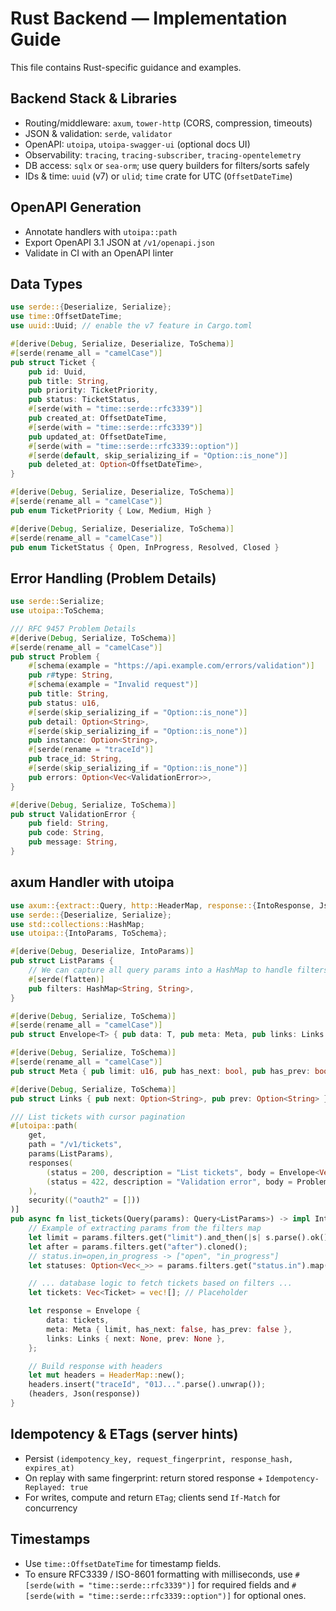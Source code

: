 # Rust Backend — Implementation Guide

This file contains Rust-specific guidance and examples.

## Backend Stack & Libraries
- Routing/middleware: `axum`, `tower-http` (CORS, compression, timeouts)
- JSON & validation: `serde`, `validator`
- OpenAPI: `utoipa`, `utoipa-swagger-ui` (optional docs UI)
- Observability: `tracing`, `tracing-subscriber`, `tracing-opentelemetry`
- DB access: `sqlx` or `sea-orm`; use query builders for filters/sorts safely
- IDs & time: `uuid` (v7) or `ulid`; `time` crate for UTC (`OffsetDateTime`)

## OpenAPI Generation
- Annotate handlers with `utoipa::path`
- Export OpenAPI 3.1 JSON at `/v1/openapi.json`
- Validate in CI with an OpenAPI linter

## Data Types
```rust
use serde::{Deserialize, Serialize};
use time::OffsetDateTime;
use uuid::Uuid; // enable the v7 feature in Cargo.toml

#[derive(Debug, Serialize, Deserialize, ToSchema)]
#[serde(rename_all = "camelCase")]
pub struct Ticket {
    pub id: Uuid,
    pub title: String,
    pub priority: TicketPriority,
    pub status: TicketStatus,
    #[serde(with = "time::serde::rfc3339")]
    pub created_at: OffsetDateTime,
    #[serde(with = "time::serde::rfc3339")]
    pub updated_at: OffsetDateTime,
    #[serde(with = "time::serde::rfc3339::option")]
    #[serde(default, skip_serializing_if = "Option::is_none")]
    pub deleted_at: Option<OffsetDateTime>,
}

#[derive(Debug, Serialize, Deserialize, ToSchema)]
#[serde(rename_all = "camelCase")]
pub enum TicketPriority { Low, Medium, High }

#[derive(Debug, Serialize, Deserialize, ToSchema)]
#[serde(rename_all = "camelCase")]
pub enum TicketStatus { Open, InProgress, Resolved, Closed }
```

## Error Handling (Problem Details)

```rust
use serde::Serialize;
use utoipa::ToSchema;

/// RFC 9457 Problem Details
#[derive(Debug, Serialize, ToSchema)]
#[serde(rename_all = "camelCase")]
pub struct Problem {
    #[schema(example = "https://api.example.com/errors/validation")]
    pub r#type: String,
    #[schema(example = "Invalid request")]
    pub title: String,
    pub status: u16,
    #[serde(skip_serializing_if = "Option::is_none")]
    pub detail: Option<String>,
    #[serde(skip_serializing_if = "Option::is_none")]
    pub instance: Option<String>,
    #[serde(rename = "traceId")]
    pub trace_id: String,
    #[serde(skip_serializing_if = "Option::is_none")]
    pub errors: Option<Vec<ValidationError>>,
}

#[derive(Debug, Serialize, ToSchema)]
pub struct ValidationError {
    pub field: String,
    pub code: String,
    pub message: String,
}
```

## axum Handler with utoipa
```rust
use axum::{extract::Query, http::HeaderMap, response::{IntoResponse, Json}, Json};
use serde::{Deserialize, Serialize};
use std::collections::HashMap;
use utoipa::{IntoParams, ToSchema};

#[derive(Debug, Deserialize, IntoParams)]
pub struct ListParams {
    // We can capture all query params into a HashMap to handle filters dynamically
    #[serde(flatten)]
    pub filters: HashMap<String, String>,
}

#[derive(Debug, Serialize, ToSchema)]
#[serde(rename_all = "camelCase")]
pub struct Envelope<T> { pub data: T, pub meta: Meta, pub links: Links }

#[derive(Debug, Serialize, ToSchema)]
#[serde(rename_all = "camelCase")]
pub struct Meta { pub limit: u16, pub has_next: bool, pub has_prev: bool }

#[derive(Debug, Serialize, ToSchema)]
pub struct Links { pub next: Option<String>, pub prev: Option<String> }

/// List tickets with cursor pagination
#[utoipa::path(
    get,
    path = "/v1/tickets",
    params(ListParams),
    responses(
        (status = 200, description = "List tickets", body = Envelope<Vec<Ticket>>),
        (status = 422, description = "Validation error", body = Problem)
    ),
    security(("oauth2" = []))
)]
pub async fn list_tickets(Query(params): Query<ListParams>) -> impl IntoResponse {
    // Example of extracting params from the filters map
    let limit = params.filters.get("limit").and_then(|s| s.parse().ok()).unwrap_or(25);
    let after = params.filters.get("after").cloned();
    // status.in=open,in_progress -> ["open", "in_progress"]
    let statuses: Option<Vec<_>> = params.filters.get("status.in").map(|s| s.split(',').collect());

    // ... database logic to fetch tickets based on filters ...
    let tickets: Vec<Ticket> = vec![]; // Placeholder

    let response = Envelope {
        data: tickets,
        meta: Meta { limit, has_next: false, has_prev: false },
        links: Links { next: None, prev: None },
    };

    // Build response with headers
    let mut headers = HeaderMap::new();
    headers.insert("traceId", "01J...".parse().unwrap());
    (headers, Json(response))
}
```

## Idempotency & ETags (server hints)
- Persist `(idempotency_key, request_fingerprint, response_hash, expires_at)`
- On replay with same fingerprint: return stored response + `Idempotency-Replayed: true`
- For writes, compute and return `ETag`; clients send `If-Match` for concurrency

## Timestamps
- Use `time::OffsetDateTime` for timestamp fields.
- To ensure RFC3339 / ISO-8601 formatting with milliseconds, use `#[serde(with = "time::serde::rfc3339")]` for required fields and `#[serde(with = "time::serde::rfc3339::option")]` for optional ones.
